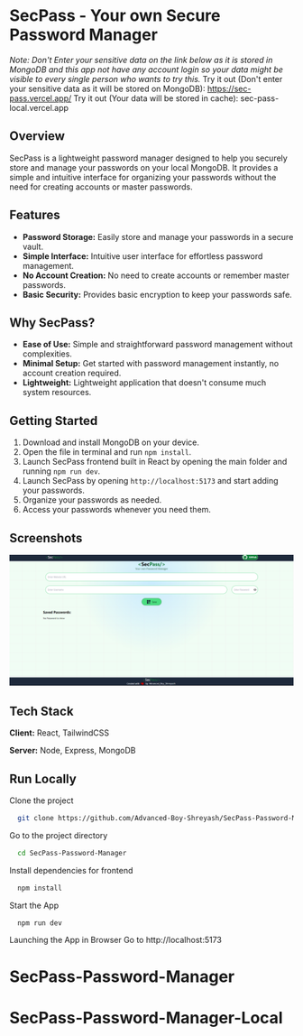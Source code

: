 # SecPass - Your own Secure Password Manager

*Note: Don't Enter your sensitive data on the link below as it is stored in MongoDB and this app not have any account login so your data might be visible to every single person who wants to try this.*
Try it out (Don't enter your sensitive data as it will be stored on MongoDB): https://sec-pass.vercel.app/ 
Try it out (Your data will be stored in cache): sec-pass-local.vercel.app

## Overview
SecPass is a lightweight password manager designed to help you securely store and manage your passwords on your local MongoDB. It provides a simple and intuitive interface for organizing your passwords without the need for creating accounts or master passwords.

## Features
- **Password Storage:** Easily store and manage your passwords in a secure vault.
- **Simple Interface:** Intuitive user interface for effortless password management.
- **No Account Creation:** No need to create accounts or remember master passwords.
- **Basic Security:** Provides basic encryption to keep your passwords safe.

## Why SecPass?
- **Ease of Use:** Simple and straightforward password management without complexities.
- **Minimal Setup:** Get started with password management instantly, no account creation required.
- **Lightweight:** Lightweight application that doesn't consume much system resources.

## Getting Started
1. Download and install MongoDB on your device.
2. Open the file in terminal and run `npm install`.
3. Launch SecPass frontend built in React by opening the main folder and running `npm run dev`.
4. Launch SecPass by opening `http://localhost:5173` and start adding your passwords.
5. Organize your passwords as needed.
6. Access your passwords whenever you need them.


## Screenshots

![App Screenshot](/screenshot.png)


## Tech Stack

**Client:** React, TailwindCSS

**Server:** Node, Express, MongoDB

## Run Locally

Clone the project

```bash
  git clone https://github.com/Advanced-Boy-Shreyash/SecPass-Password-Manager-Local.git
```

Go to the project directory

```bash
  cd SecPass-Password-Manager
```

Install dependencies for frontend

```bash
  npm install
```

Start the App

```bash
  npm run dev
```

Launching the App in Browser
Go to http://localhost:5173

# SecPass-Password-Manager
# SecPass-Password-Manager-Local
